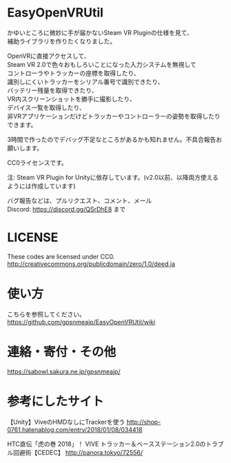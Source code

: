 # EasyOpenVRUtil

かゆいところに微妙に手が届かないSteam VR Pluginの仕様を見て、  
補助ライブラリを作りたくなりました。

OpenVRに直接アクセスして、  
Steam VR 2.0で色々おもしろいことになった入力システムを無視して  
コントローラやトラッカーの座標を取得したり、  
識別しにくいトラッカーをシリアル番号で識別できたり、  
バッテリー残量を取得できたり、  
VR内スクリーンショットを勝手に撮影したり、  
デバイス一覧を取得したり、  
非VRアプリケーションだけどトラッカーやコントローラーの姿勢を取得したりできます。  

3時間で作ったのでデバッグ不足なところがあるかも知れません。不具合報告お願いします。

CC0ライセンスです。

注: Steam VR Plugin for Unityに依存しています。(v2.0以前、以降両方使えるようには作成しています)

バグ報告などは、プルリクエスト、コメント、メール  
Discord: https://discord.gg/QSrDhE8 まで

# LICENSE
These codes are licensed under CC0.  
http://creativecommons.org/publicdomain/zero/1.0/deed.ja
 
# 使い方
こちらを参照してください。  
https://github.com/gpsnmeajp/EasyOpenVRUtil/wiki

# 連絡・寄付・その他
https://sabowl.sakura.ne.jp/gpsnmeajp/

# 参考にしたサイト
【Unity】ViveのHMDなしにTrackerを使う
http://shop-0761.hatenablog.com/entry/2018/01/08/034418

HTC直伝「虎の巻 2018」！ VIVE トラッカー＆ベースステーション2.0のトラブル回避術【CEDEC】
http://panora.tokyo/72556/
